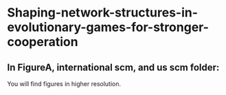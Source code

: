# Shaping-network-structures-in-evolutionary-games-for-stronger-cooperation


## In FigureA, international scm, and us scm folder:
You will find figures in higher resolution.
